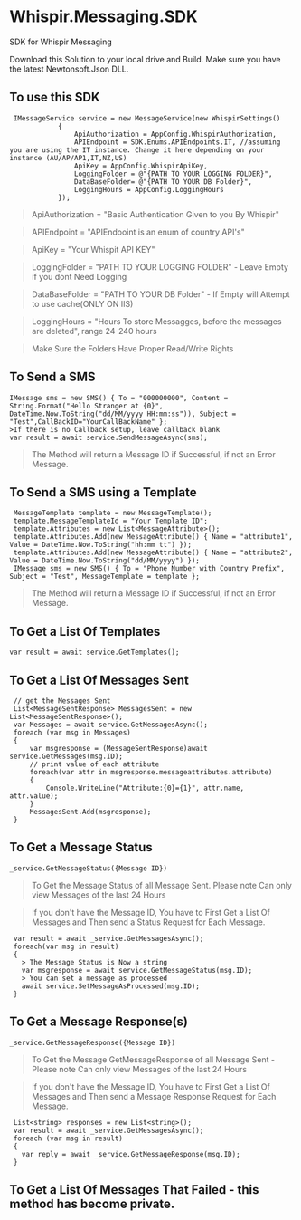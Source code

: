 # Whispir.Messaging.SDK
SDK for Whispir Messaging

Download this Solution to your local drive and Build.
Make sure you have the latest Newtonsoft.Json DLL.

## To use this SDK
```
 IMessageService service = new MessageService(new WhispirSettings()
            {
                ApiAuthorization = AppConfig.WhispirAuthorization,
                APIEndpoint = SDK.Enums.APIEndpoints.IT, //assuming you are using the IT instance. Change it here depending on your instance (AU/AP/AP1,IT,NZ,US)
                ApiKey = AppConfig.WhispirApiKey,
                LoggingFolder = @"{PATH TO YOUR LOGGING FOLDER}",
                DataBaseFolder= @"{PATH TO YOUR DB Folder}",
                LoggingHours = AppConfig.LoggingHours
            });
```
 > ApiAuthorization = "Basic Authentication Given to you By Whispir"
 
 > APIEndpoint = "APIEndooint is an enum of country API's"
 
 > ApiKey = "Your Whispit API KEY"
 
 > LoggingFolder = "PATH TO YOUR LOGGING FOLDER" - Leave Empty if you dont Need Logging
 
 > DataBaseFolder = "PATH TO YOUR DB Folder" - If Empty will Attempt to use cache(ONLY ON IIS)
 
 > LoggingHours = "Hours To store Messagges, before the messages are deleted", range  24-240 hours
 
 > Make Sure the Folders Have Proper Read/Write Rights

 ## To Send a SMS
 ```
 IMessage sms = new SMS() { To = "000000000", Content = String.Format("Hello Stranger at {0}", DateTime.Now.ToString("dd/MM/yyyy HH:mm:ss")), Subject = "Test",CallBackID="YourCallBackName" };
>If there is no Callback setup, leave callback blank
var result = await service.SendMessageAsync(sms);
```

>The Method will return a Message ID if Successful, if not an Error Message.

 ## To Send a SMS using a Template
 ```
  MessageTemplate template = new MessageTemplate();
  template.MessageTemplateId = "Your Template ID";
  template.Attributes = new List<MessageAttribute>();
  template.Attributes.Add(new MessageAttribute() { Name = "attribute1", Value = DateTime.Now.ToString("hh:mm tt") });
  template.Attributes.Add(new MessageAttribute() { Name = "attribute2", Value = DateTime.Now.ToString("dd/MM/yyyy") });
  IMessage sms = new SMS() { To = "Phone Number with Country Prefix",  Subject = "Test", MessageTemplate = template };
```

>The Method will return a Message ID if Successful, if not an Error Message.

## To Get a List Of Templates
 
```
var result = await service.GetTemplates();
```
## To Get a List Of Messages Sent
```
 // get the Messages Sent
 List<MessageSentResponse> MessagesSent = new List<MessageSentResponse>();
 var Messages = await service.GetMessagesAsync();
 foreach (var msg in Messages)
 {
     var msgresponse = (MessageSentResponse)await service.GetMessages(msg.ID);
     // print value of each attribute
     foreach(var attr in msgresponse.messageattributes.attribute)
     {
         Console.WriteLine("Attribute:{0}={1}", attr.name, attr.value);
     }
     MessagesSent.Add(msgresponse);
 }
```
 ## To Get a Message Status
 
```
_service.GetMessageStatus({Message ID})
```

>To Get the Message Status of all Message Sent. Please note Can only view Messages of the last 24 Hours

>If you don't have the Message ID, You have to First Get a List Of Messages and Then send a Status Request for Each Message.

```
 var result = await _service.GetMessagesAsync();
 foreach(var msg in result)
 {
   > The Message Status is Now a string
   var msgresponse = await service.GetMessageStatus(msg.ID);
   > You can set a message as processed
   await service.SetMessageAsProcessed(msg.ID);
 }
 ```


 ## To Get a Message Response(s)
 
```
_service.GetMessageResponse({Message ID})
```

>To Get the Message GetMessageResponse of all Message Sent - Please note Can only view Messages of the last 24 Hours

>If you don't have the Message ID, You have to First Get a List Of Messages and Then send a Message Response Request for Each Message.

```
 List<string> responses = new List<string>();
 var result = await _service.GetMessagesAsync();
 foreach (var msg in result)
 {
   var reply = await _service.GetMessageResponse(msg.ID);
 }

```


  ## To Get a List Of Messages That Failed - this method has become private.
 
```
```
